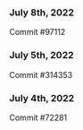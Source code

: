 ### July 8th, 2022

Commit #97112

### July 5th, 2022

Commit #314353


### July 4th, 2022

Commit #72281
